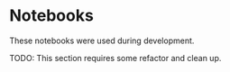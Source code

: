 # Notebooks

These notebooks were used during development.

TODO: This section requires some refactor and clean up.
